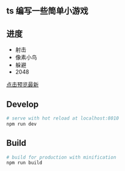 ## ts 编写一些简单小游戏

## 进度

- 射击
- 像素小鸟
- 躲避
- 2048

[点击预览最新](https://reborn233.github.io/ts-game/)

## Develop

```bash
# serve with hot reload at localhost:8010
npm run dev
```

## Build

```bash
# build for production with minification
npm run build
```
